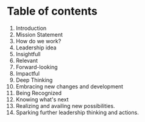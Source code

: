 # Table of contents
1. Introduction
2. Mission Statement
3. How do we work?
4. Leadership idea
5. Insightfull
6. Relevant
7. Forward-looking
8. Impactful
9. Deep Thinking
10. Embracing new changes and development
11. Being Recognized 
12. Knowing what's next
13. Realizing and availing new possibilities.
14. Sparking further leadership thinking and actions.

